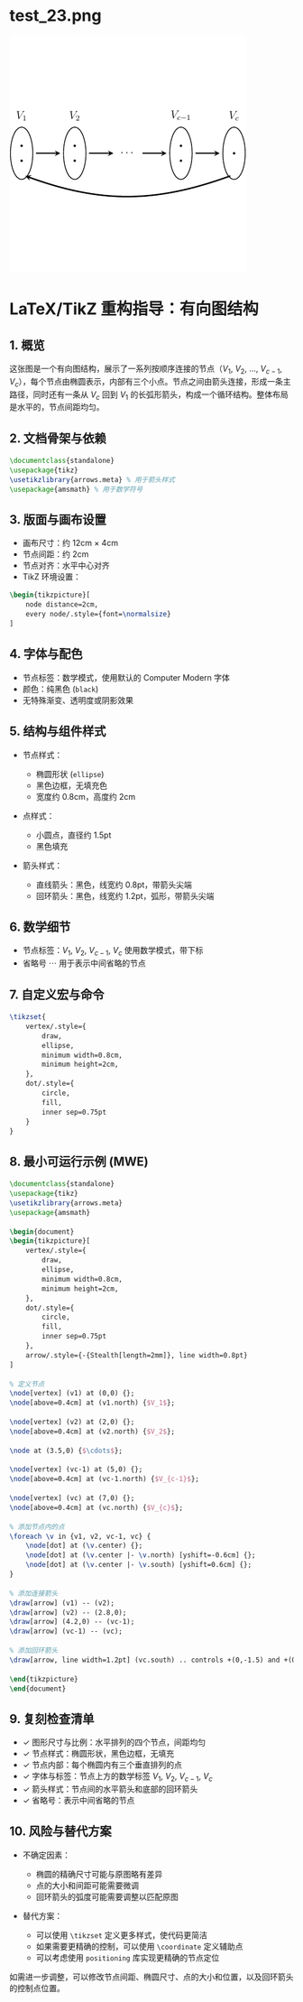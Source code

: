 # test_23.png

![test_23.png](../../../eval_dataset/images/test_23.png)

# LaTeX/TikZ 重构指导：有向图结构

## 1. 概览

这张图是一个有向图结构，展示了一系列按顺序连接的节点（$V_1$, $V_2$, ..., $V_{c-1}$, $V_c$），每个节点由椭圆表示，内部有三个小点。节点之间由箭头连接，形成一条主路径，同时还有一条从 $V_c$ 回到 $V_1$ 的长弧形箭头，构成一个循环结构。整体布局是水平的，节点间距均匀。

## 2. 文档骨架与依赖

```latex
\documentclass{standalone}
\usepackage{tikz}
\usetikzlibrary{arrows.meta} % 用于箭头样式
\usepackage{amsmath} % 用于数学符号
```

## 3. 版面与画布设置

- 画布尺寸：约 12cm × 4cm
- 节点间距：约 2cm
- 节点对齐：水平中心对齐
- TikZ 环境设置：

```latex
\begin{tikzpicture}[
    node distance=2cm,
    every node/.style={font=\normalsize}
]
```

## 4. 字体与配色

- 节点标签：数学模式，使用默认的 Computer Modern 字体
- 颜色：纯黑色 (`black`)
- 无特殊渐变、透明度或阴影效果

## 5. 结构与组件样式

- 节点样式：
  - 椭圆形状 (`ellipse`)
  - 黑色边框，无填充色
  - 宽度约 0.8cm，高度约 2cm
  
- 点样式：
  - 小圆点，直径约 1.5pt
  - 黑色填充

- 箭头样式：
  - 直线箭头：黑色，线宽约 0.8pt，带箭头尖端
  - 回环箭头：黑色，线宽约 1.2pt，弧形，带箭头尖端

## 6. 数学细节

- 节点标签：$V_1$, $V_2$, $V_{c-1}$, $V_c$ 使用数学模式，带下标
- 省略号 $\cdots$ 用于表示中间省略的节点

## 7. 自定义宏与命令

```latex
\tikzset{
    vertex/.style={
        draw,
        ellipse,
        minimum width=0.8cm,
        minimum height=2cm,
    },
    dot/.style={
        circle,
        fill,
        inner sep=0.75pt
    }
}
```

## 8. 最小可运行示例 (MWE)

```latex
\documentclass{standalone}
\usepackage{tikz}
\usetikzlibrary{arrows.meta}
\usepackage{amsmath}

\begin{document}
\begin{tikzpicture}[
    vertex/.style={
        draw,
        ellipse,
        minimum width=0.8cm,
        minimum height=2cm,
    },
    dot/.style={
        circle,
        fill,
        inner sep=0.75pt
    },
    arrow/.style={-{Stealth[length=2mm]}, line width=0.8pt}
]

% 定义节点
\node[vertex] (v1) at (0,0) {};
\node[above=0.4cm] at (v1.north) {$V_1$};

\node[vertex] (v2) at (2,0) {};
\node[above=0.4cm] at (v2.north) {$V_2$};

\node at (3.5,0) {$\cdots$};

\node[vertex] (vc-1) at (5,0) {};
\node[above=0.4cm] at (vc-1.north) {$V_{c-1}$};

\node[vertex] (vc) at (7,0) {};
\node[above=0.4cm] at (vc.north) {$V_{c}$};

% 添加节点内的点
\foreach \v in {v1, v2, vc-1, vc} {
    \node[dot] at (\v.center) {};
    \node[dot] at (\v.center |- \v.north) [yshift=-0.6cm] {};
    \node[dot] at (\v.center |- \v.south) [yshift=0.6cm] {};
}

% 添加连接箭头
\draw[arrow] (v1) -- (v2);
\draw[arrow] (v2) -- (2.8,0);
\draw[arrow] (4.2,0) -- (vc-1);
\draw[arrow] (vc-1) -- (vc);

% 添加回环箭头
\draw[arrow, line width=1.2pt] (vc.south) .. controls +(0,-1.5) and +(0,-1.5) .. (v1.south);

\end{tikzpicture}
\end{document}
```

## 9. 复刻检查清单

- ✓ 图形尺寸与比例：水平排列的四个节点，间距均匀
- ✓ 节点样式：椭圆形状，黑色边框，无填充
- ✓ 节点内部：每个椭圆内有三个垂直排列的点
- ✓ 字体与标签：节点上方的数学标签 $V_1$, $V_2$, $V_{c-1}$, $V_c$
- ✓ 箭头样式：节点间的水平箭头和底部的回环箭头
- ✓ 省略号：表示中间省略的节点

## 10. 风险与替代方案

- 不确定因素：
  - 椭圆的精确尺寸可能与原图略有差异
  - 点的大小和间距可能需要微调
  - 回环箭头的弧度可能需要调整以匹配原图

- 替代方案：
  - 可以使用 `\tikzset` 定义更多样式，使代码更简洁
  - 如果需要更精确的控制，可以使用 `\coordinate` 定义辅助点
  - 可以考虑使用 `positioning` 库实现更精确的节点定位

如需进一步调整，可以修改节点间距、椭圆尺寸、点的大小和位置，以及回环箭头的控制点位置。
